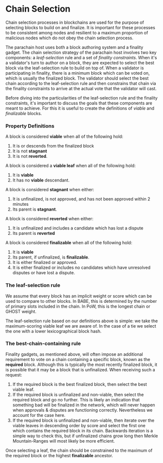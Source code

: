 # Chain Selection

Chain selection processes in blockchains are used for the purpose of selecting blocks to build on and finalize. It is important for these processes to be consistent among nodes and resilient to a maximum proportion of malicious nodes which do not obey the chain selection process.

The parachain host uses both a block authoring system and a finality gadget. The chain selection strategy of the parachain host involves two key components: a _leaf-selection_ rule and a set of _finality constraints_. When it's a validator's turn to author on a block, they are expected to select the best block via the leaf-selection rule to build on top of. When a validator is participating in finality, there is a minimum block which can be voted on, which is usually the finalized block. The validator should select the best chain according to the leaf-selection rule and then constrains that chain via the finality constraints to arrive at the actual vote that the validator will cast.

Before diving into the particularities of the leaf-selection rule and the finality constraints, it's important to discuss the goals that these components are meant to achieve. For this it is useful to create the definitions of _viable_ and _finalizable_ blocks.

### Property Definitions

A block is considered **viable** when all of the following hold:
  1. It is or descends from the finalized block
  2. It is not **stagnant**
  3. It is not **reverted**.

A block is considered a **viable leaf** when all of the following hold:
  1. It is **viable**
  2. It has no **viable** descendant.

A block is considered **stagnant** when either:
  1. It is unfinalized, is not approved, and has not been approved within 2 minutes
  2. Its parent is **stagnant**.

A block is considered **reverted** when either:
  1. It is unfinalized and includes a candidate which has lost a dispute
  2. Its parent is **reverted**

A block is considered **finalizable** when all of the following hold:
  1. It is **viable**
  2. Its parent, if unfinalized, is **finalizable**.
  3. It is either finalized or approved.
  4. It is either finalized or includes no candidates which have unresolved disputes or have lost a dispute.


### The leaf-selection rule

We assume that every block has an implicit weight or score which can be used to compare to other blocks. In BABE, this is determined by the number of primary slots included in the chain. In PoW, this is the longest chain or GHOST weight.

The leaf-selection rule based on our definitions above is simple: we take the maximum-scoring viable leaf we are aware of. In the case of a tie we select the one with a lower lexicographical block hash.

### The best-chain-containing rule

Finality gadgets, as mentioned above, will often impose an additional requirement to vote on a chain containing a specific block, known as the **required** block. Although this is typically the most recently finalized block, it is possible that it may be a block that is unfinalized. When receiving such a request:
1. If the required block is the best finalized block, then select the best viable leaf.
2. If the required block is unfinalized and non-viable, then select the required block and go no further. This is likely an indication that something bad will be finalized in the network, which will never happen when approvals & disputes are functioning correctly. Nevertheless we account for the case here.
3. If the required block is unfinalized and non-viable, then iterate over the viable leaves in descending order by score and select the first one which contains the required block in its chain. Backwards iteration is a simple way to check this, but if unfinalized chains grow long then Merkle Mountain-Ranges will most likely be more efficient.

Once selecting a leaf, the chain should be constrained to the maximum of the required block or the highest **finalizable** ancestor.
